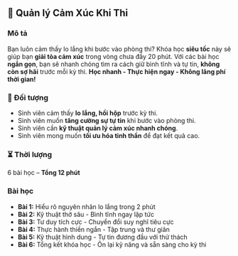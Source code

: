 ## 📌 Quản lý Cảm Xúc Khi Thi

### Mô tả  
Bạn luôn cảm thấy lo lắng khi bước vào phòng thi? Khóa học **siêu tốc** này sẽ giúp bạn **giải tỏa cảm xúc** trong vòng chưa đầy 20 phút. Với các bài học **ngắn gọn**, bạn sẽ nhanh chóng tìm ra cách giữ bình tĩnh và tự tin, **không còn sợ hãi** trước mỗi kỳ thi. **Học nhanh - Thực hiện ngay - Không lãng phí thời gian!**

### 🎯 Đối tượng  
- Sinh viên cảm thấy **lo lắng, hồi hộp** trước kỳ thi.
- Sinh viên muốn **tăng cường sự tự tin** khi bước vào phòng thi.
- Sinh viên cần **kỹ thuật quản lý cảm xúc nhanh chóng**.
- Sinh viên mong muốn **tối ưu hóa tinh thần** để đạt kết quả cao.

### ⏳ Thời lượng  
6 bài học – **Tổng 12 phút**

### Bài học  
- **Bài 1:** Hiểu rõ nguyên nhân lo lắng trong 2 phút  
- **Bài 2:** Kỹ thuật thở sâu - Bình tĩnh ngay lập tức  
- **Bài 3:** Tư duy tích cực - Chuyển đổi suy nghĩ tiêu cực  
- **Bài 4:** Thực hành thiền ngắn - Tập trung và thư giãn  
- **Bài 5:** Kỹ thuật hình dung - Tự tin đương đầu với thử thách  
- **Bài 6:** Tổng kết khóa học - Ôn lại kỹ năng và sẵn sàng cho kỳ thi